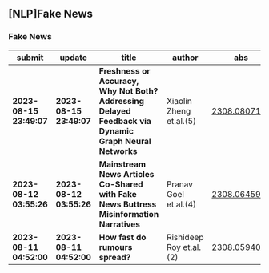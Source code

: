## [NLP]Fake News 

### Fake News

| submit | update | title | author | abs | PDF | code | cates | journal |
|---|---|---|---|---|---|---|---|---|
|**2023-08-15 23:49:07**|**2023-08-15 23:49:07**|**Freshness or Accuracy, Why Not Both? Addressing Delayed Feedback via   Dynamic Graph Neural Networks**|Xiaolin Zheng et.al.(5)|[2308.08071v1](http://arxiv.org/abs/2308.08071v1)|[gotoRead](http://arxiv.org/pdf/2308.08071v1)|null|cs.LG, cs.AI|null|
|**2023-08-12 03:55:26**|**2023-08-12 03:55:26**|**Mainstream News Articles Co-Shared with Fake News Buttress   Misinformation Narratives**|Pranav Goel et.al.(4)|[2308.06459v1](http://arxiv.org/abs/2308.06459v1)|[gotoRead](http://arxiv.org/pdf/2308.06459v1)|null|cs.SI|null|
|**2023-08-11 04:52:00**|**2023-08-11 04:52:00**|**How fast do rumours spread?**|Rishideep Roy et.al.(2)|[2308.05940v1](http://arxiv.org/abs/2308.05940v1)|[gotoRead](http://arxiv.org/pdf/2308.05940v1)|null|math.PR, 82C22,|null|
